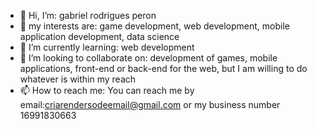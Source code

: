 - 👋 Hi, I’m: gabriel rodrigues peron
- 👀 my interests are: game development, web development, mobile application development, data science
- 🌱 I’m currently learning: web development
- 💞️ I’m looking to collaborate on: development of games, mobile applications, front-end or back-end for the web, but I am willing to do whatever is within my reach
- 📫 How to reach me: You can reach me by email:criarendersodeemail@gmail.com or my business number 16991830663
